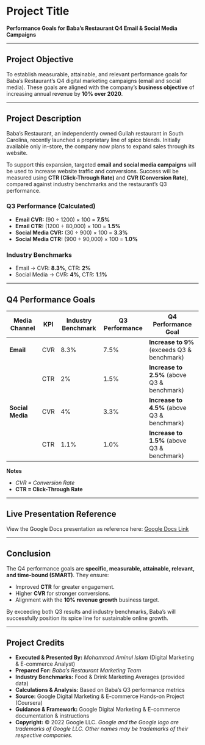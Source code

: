 # Project Title  
**Performance Goals for Baba’s Restaurant Q4 Email & Social Media Campaigns**

---

## Project Objective  
To establish measurable, attainable, and relevant performance goals for Baba’s Restaurant’s Q4 digital marketing campaigns (email and social media). These goals are aligned with the company’s **business objective** of increasing annual revenue by **10% over 2020**.

---

## Project Description  
Baba’s Restaurant, an independently owned Gullah restaurant in South Carolina, recently launched a proprietary line of spice blends. Initially available only in-store, the company now plans to expand sales through its website.  

To support this expansion, targeted **email and social media campaigns** will be used to increase website traffic and conversions. Success will be measured using **CTR (Click-Through Rate)** and **CVR (Conversion Rate)**, compared against industry benchmarks and the restaurant’s Q3 performance.

### Q3 Performance (Calculated)  
- **Email CVR:** (90 ÷ 1200) × 100 = **7.5%**  
- **Email CTR:** (1200 ÷ 80,000) × 100 = **1.5%**  
- **Social Media CVR:** (30 ÷ 900) × 100 = **3.3%**  
- **Social Media CTR:** (900 ÷ 90,000) × 100 = **1.0%**

### Industry Benchmarks  
- Email → CVR: **8.3%**, CTR: **2%**  
- Social Media → CVR: **4%**, CTR: **1.1%**

---

## Q4 Performance Goals  

| Media Channel | KPI | Industry Benchmark | Q3 Performance | Q4 Performance Goal |
|---------------|-----|--------------------|----------------|----------------------|
| **Email**     | CVR | 8.3%              | 7.5%           | **Increase to 9%** (exceeds Q3 & benchmark) |
|               | CTR | 2%                | 1.5%           | **Increase to 2.5%** (above Q3 & benchmark) |
| **Social Media** | CVR | 4%              | 3.3%           | **Increase to 4.5%** (above Q3 & benchmark) |
|               | CTR | 1.1%              | 1.0%           | **Increase to 1.5%** (above Q3 & benchmark) |

**Notes**  
- *CVR = Conversion Rate*  
- **CTR = Click-Through Rate**

---

## Live Presentation Reference   
View the Google Docs presentation as reference here: [Google Docs Link](https://docs.google.com/document/d/1P9ypDmfSeIpfSuwxsMYXeFtGv4-aBF-cjjpMlTnUCxs/edit?usp=drive_link)  

---

## Conclusion  
The Q4 performance goals are **specific, measurable, attainable, relevant, and time-bound (SMART)**. They ensure:  
- Improved **CTR** for greater engagement.  
- Higher **CVR** for stronger conversions.  
- Alignment with the **10% revenue growth** business target.  

By exceeding both Q3 results and industry benchmarks, Baba’s will successfully position its spice line for sustainable online growth.

---

## Project Credits  
- **Executed & Presented By:** *Mohammad Aminul Islam* (Digital Marketing & E-commerce Analyst)  
- **Prepared For:** *Baba’s Restaurant Marketing Team*  
- **Industry Benchmarks:** Food & Drink Marketing Averages (provided data)  
- **Calculations & Analysis:** Based on Baba’s Q3 performance metrics  
- **Source:** Google Digital Marketing & E-commerce Hands-on Project (Coursera)  
- **Guidance & Framework:** Google Digital Marketing & E-commerce documentation & instructions  
- **Copyright:** © 2022 Google LLC. *Google and the Google logo are trademarks of Google LLC. Other names may be trademarks of their respective companies.*
